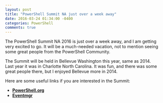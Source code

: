 ```yaml
---
layout: post
title: "PowerShell Summit NA just over a week away"
date: 2016-03-24 01:34:00 -0400
categories: PowerShell
comments: true
---
```


The PowerShell Summit NA 2016 is just over a week away, and I am getting very excited to go.  It will be a much-needed vacation, not to mention seeing some great people from the PowerShell Community.


The Summit will be held in Bellevue Washington this year, same as 2014.  Last year it was in Charlotte North Carolina.  It was fun, and there was some great people there, but I enjoyed Bellevue more in 2014.


Here are some useful links if you are interested in the Summit:

- **[PowerShell.org](http://powershell.org/wp/summit/)**
- **[Eventmgr](https://eventmgr.azurewebsites.net/event/home/PSNA16)**